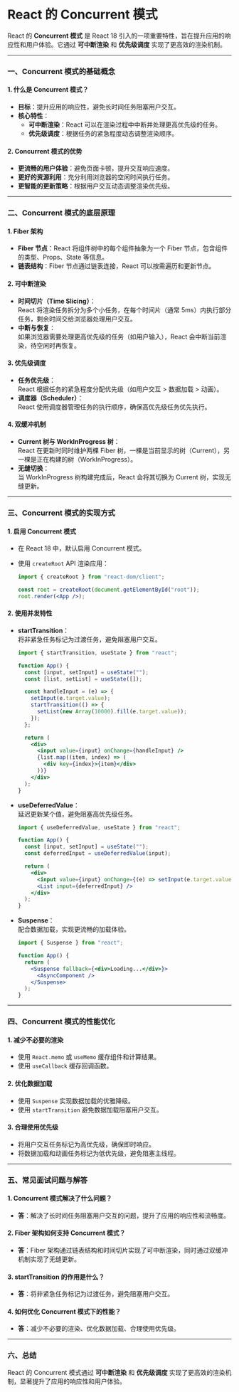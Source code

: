 # React 的 Concurrent 模式

React 的 **Concurrent 模式** 是 React 18 引入的一项重要特性，旨在提升应用的响应性和用户体验。它通过 **可中断渲染** 和 **优先级调度** 实现了更高效的渲染机制。

---

### 一、Concurrent 模式的基础概念

#### 1. **什么是 Concurrent 模式？**

- **目标**：提升应用的响应性，避免长时间任务阻塞用户交互。
- **核心特性**：
  - **可中断渲染**：React 可以在渲染过程中中断并处理更高优先级的任务。
  - **优先级调度**：根据任务的紧急程度动态调整渲染顺序。

#### 2. **Concurrent 模式的优势**

- **更流畅的用户体验**：避免页面卡顿，提升交互响应速度。
- **更好的资源利用**：充分利用浏览器的空闲时间执行任务。
- **更智能的更新策略**：根据用户交互动态调整渲染优先级。

---

### 二、Concurrent 模式的底层原理

#### 1. **Fiber 架构**

- **Fiber 节点**：React 将组件树中的每个组件抽象为一个 Fiber 节点，包含组件的类型、Props、State 等信息。
- **链表结构**：Fiber 节点通过链表连接，React 可以按需遍历和更新节点。

#### 2. **可中断渲染**

- **时间切片（Time Slicing）**：  
  React 将渲染任务拆分为多个小任务，在每个时间片（通常 5ms）内执行部分任务，剩余时间交给浏览器处理用户交互。
- **中断与恢复**：  
  如果浏览器需要处理更高优先级的任务（如用户输入），React 会中断当前渲染，待空闲时再恢复。

#### 3. **优先级调度**

- **任务优先级**：  
  React 根据任务的紧急程度分配优先级（如用户交互 > 数据加载 > 动画）。
- **调度器（Scheduler）**：  
  React 使用调度器管理任务的执行顺序，确保高优先级任务优先执行。

#### 4. **双缓冲机制**

- **Current 树与 WorkInProgress 树**：  
  React 在更新时同时维护两棵 Fiber 树，一棵是当前显示的树（Current），另一棵是正在构建的树（WorkInProgress）。
- **无缝切换**：  
  当 WorkInProgress 树构建完成后，React 会将其切换为 Current 树，实现无缝更新。

---

### 三、Concurrent 模式的实现方式

#### 1. **启用 Concurrent 模式**

- 在 React 18 中，默认启用 Concurrent 模式。
- 使用 `createRoot` API 渲染应用：

  ```jsx
  import { createRoot } from "react-dom/client";

  const root = createRoot(document.getElementById("root"));
  root.render(<App />);
  ```

#### 2. **使用并发特性**

- **startTransition**：  
  将非紧急任务标记为过渡任务，避免阻塞用户交互。

  ```jsx
  import { startTransition, useState } from "react";

  function App() {
    const [input, setInput] = useState("");
    const [list, setList] = useState([]);

    const handleInput = (e) => {
      setInput(e.target.value);
      startTransition(() => {
        setList(new Array(10000).fill(e.target.value));
      });
    };

    return (
      <div>
        <input value={input} onChange={handleInput} />
        {list.map((item, index) => (
          <div key={index}>{item}</div>
        ))}
      </div>
    );
  }
  ```

- **useDeferredValue**：  
  延迟更新某个值，避免阻塞高优先级任务。

  ```jsx
  import { useDeferredValue, useState } from "react";

  function App() {
    const [input, setInput] = useState("");
    const deferredInput = useDeferredValue(input);

    return (
      <div>
        <input value={input} onChange={(e) => setInput(e.target.value)} />
        <List input={deferredInput} />
      </div>
    );
  }
  ```

- **Suspense**：  
  配合数据加载，实现更流畅的加载体验。

  ```jsx
  import { Suspense } from "react";

  function App() {
    return (
      <Suspense fallback={<div>Loading...</div>}>
        <AsyncComponent />
      </Suspense>
    );
  }
  ```

---

### 四、Concurrent 模式的性能优化

#### 1. **减少不必要的渲染**

- 使用 `React.memo` 或 `useMemo` 缓存组件和计算结果。
- 使用 `useCallback` 缓存回调函数。

#### 2. **优化数据加载**

- 使用 `Suspense` 实现数据加载的优雅降级。
- 使用 `startTransition` 避免数据加载阻塞用户交互。

#### 3. **合理使用优先级**

- 将用户交互任务标记为高优先级，确保即时响应。
- 将数据加载和动画任务标记为低优先级，避免阻塞主线程。

---

### 五、常见面试问题与解答

#### 1. **Concurrent 模式解决了什么问题？**

- **答**：解决了长时间任务阻塞用户交互的问题，提升了应用的响应性和流畅度。

#### 2. **Fiber 架构如何支持 Concurrent 模式？**

- **答**：Fiber 架构通过链表结构和时间切片实现了可中断渲染，同时通过双缓冲机制实现了无缝更新。

#### 3. **startTransition 的作用是什么？**

- **答**：将非紧急任务标记为过渡任务，避免阻塞用户交互。

#### 4. **如何优化 Concurrent 模式下的性能？**

- **答**：减少不必要的渲染、优化数据加载、合理使用优先级。

---

### 六、总结

React 的 Concurrent 模式通过 **可中断渲染** 和 **优先级调度** 实现了更高效的渲染机制，显著提升了应用的响应性和用户体验。
